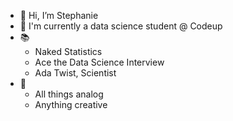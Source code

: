 - 👋 Hi, I’m Stephanie
- 🌱 I'm currently a data science student @ Codeup
- 📚
  - Naked Statistics
  - Ace the Data Science Interview
  - Ada Twist, Scientist
- 💖
  - All things analog
  - Anything creative
